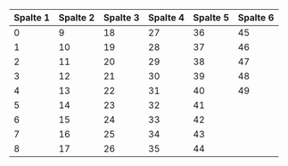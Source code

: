 | Spalte 1 | Spalte 2 | Spalte 3 | Spalte 4 | Spalte 5 | Spalte 6 |
| --- | --- | --- | --- | --- | --- |
| 0 | 9 | 18 | 27 | 36 | 45 |
| 1 | 10 | 19 | 28 | 37 | 46 |
| 2 | 11 | 20 | 29 | 38 | 47 |
| 3 | 12 | 21 | 30 | 39 | 48 |
| 4 | 13 | 22 | 31 | 40 | 49 |
| 5 | 14 | 23 | 32 | 41 | |
| 6 | 15 | 24 | 33 | 42 | |
| 7 | 16 | 25 | 34 | 43 | |
| 8 | 17 | 26 | 35 | 44 | |